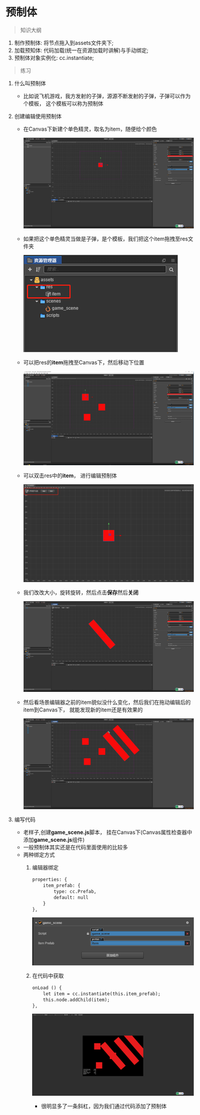 # 预制体 

> 知识大纲
1. 制作预制体: 将节点拖入到assets文件夹下;
2. 加载预知体: 代码加载(统一在资源加载时讲解)与手动绑定;
3. 预制体对象实例化: cc.instantiate;

> 练习
1. 什么叫预制体
    * 比如说飞机游戏，我方发射的子弹，源源不断发射的子弹，子弹可以作为个模板，
        这个模板可以称为预制体
2. 创建编辑使用预制体
    * 在Canvas下新建个单色精灵，取名为item，随便给个颜色
        
        ![](./images/学习预制体创建个单色精灵.jpg)
        
    * 如果把这个单色精灵当做是子弹，是个模板，我们把这个item拖拽至res文件夹  
    
        ![](./images/把item拖拽至res文件夹.jpg)
        
    * 可以把res的**item**拖拽至Canvas下，然后移动下位置
    
        ![](./images/使用预制体.jpg)
        
    * 可以双击res中的**item**， 进行编辑预制体
    
        ![](./images/编辑预制体.jpg)
        
    * 我们改改大小，旋转旋转，然后点击**保存**然后**关闭**    
            
        ![](./images/编辑好点击保存.jpg)
        
    * 然后看场景编辑器之前的item貌似没什么变化，然后我们在拖动编辑后的item到Canvas下，
        就能发现新的item还是有效果的
        
        ![](./images/拖动编辑后的item.jpg)
        
3. 编写代码
    * 老样子,创建**game_scene.js**脚本，
        挂在Canvas下(Canvas属性检查器中添加**game_scene.js**组件)            
    * 一般预制体其实还是在代码里面使用的比较多
    * 两种绑定方式
        1. 编辑器绑定
            ```
            properties: {
            	item_prefab: {
            		type: cc.Prefab,
            		default: null
            	}
            },
            ```
            
            ![](./images/把res的item拖拽至属性检查器绑定.jpg)
            
        2. 在代码中获取
            ```
            onLoad () {
            	let item = cc.instantiate(this.item_prefab);
            	this.node.addChild(item);
            },    
            ```
            
            ![](./images/多了一条杠杠.png)   
            
            * 很明显多了一条斜杠，因为我们通过代码添加了预制体 
            
                      